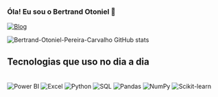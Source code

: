 ### Óla! Eu sou o Bertrand Otoniel 👋
[![Blog](https://img.shields.io/badge/LinkedIn-0077B5?style=for-the-badge&logo=linkedin&logoColor=white)](https://www.linkedin.com/in/bertrand-otoniel/)

![Bertrand-Otoniel-Pereira-Carvalho
 GitHub stats](https://github-readme-stats.vercel.app/api?username=Bertrand-Otoniel-Pereira-Carvalho&show_icons=true&theme=tokyonight)
 ## Tecnologias que uso no dia a dia
<div style="display: inline_block"><br/>
 <img align="center" alt="Power BI" src="https://img.shields.io/badge/Power%20BI-F2C811?style=for-the-badge&logo=powerbi&logoColor=black" />
  <img align="center" alt="Excel" src="https://img.shields.io/badge/Excel-217346?style=for-the-badge&logo=microsoft-excel&logoColor=white" />
  <img align="center" alt="Python" src="https://img.shields.io/badge/Python-3776AB?style=for-the-badge&logo=python&logoColor=white" />
  <img align="center" alt="SQL" src="https://img.shields.io/badge/SQL-336791?style=for-the-badge&logo=postgresql&logoColor=white" />
  <img align="center" alt="Pandas" src="https://img.shields.io/badge/Pandas-150458?style=for-the-badge&logo=pandas&logoColor=white" />
  <img align="center" alt="NumPy" src="https://img.shields.io/badge/NumPy-013243?style=for-the-badge&logo=numpy&logoColor=white" />
  <img align="center" alt="Scikit-learn" src="https://img.shields.io/badge/scikit--learn-F7931E?style=for-the-badge&logo=scikit-learn&logoColor=white" />
</div>
